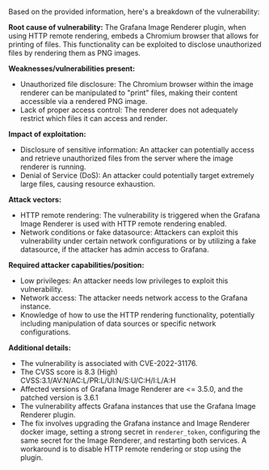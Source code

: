 Based on the provided information, here's a breakdown of the vulnerability:

**Root cause of vulnerability:**
The Grafana Image Renderer plugin, when using HTTP remote rendering, embeds a Chromium browser that allows for printing of files. This functionality can be exploited to disclose unauthorized files by rendering them as PNG images.

**Weaknesses/vulnerabilities present:**
- Unauthorized file disclosure: The Chromium browser within the image renderer can be manipulated to "print" files, making their content accessible via a rendered PNG image.
- Lack of proper access control: The renderer does not adequately restrict which files it can access and render.

**Impact of exploitation:**
- Disclosure of sensitive information: An attacker can potentially access and retrieve unauthorized files from the server where the image renderer is running.
- Denial of Service (DoS): An attacker could potentially target extremely large files, causing resource exhaustion.

**Attack vectors:**
- HTTP remote rendering: The vulnerability is triggered when the Grafana Image Renderer is used with HTTP remote rendering enabled.
- Network conditions or fake datasource: Attackers can exploit this vulnerability under certain network configurations or by utilizing a fake datasource, if the attacker has admin access to Grafana.

**Required attacker capabilities/position:**
- Low privileges: An attacker needs low privileges to exploit this vulnerability.
- Network access: The attacker needs network access to the Grafana instance.
- Knowledge of how to use the HTTP rendering functionality, potentially including manipulation of data sources or specific network configurations.

**Additional details:**
- The vulnerability is associated with CVE-2022-31176.
- The CVSS score is 8.3 (High) CVSS:3.1/AV:N/AC:L/PR:L/UI:N/S:U/C:H/I:L/A:H
- Affected versions of Grafana Image Renderer are <= 3.5.0, and the patched version is 3.6.1
- The vulnerability affects Grafana instances that use the Grafana Image Renderer plugin.
-  The fix involves upgrading the Grafana instance and Image Renderer docker image, setting a strong secret in `renderer_token`, configuring the same secret for the Image Renderer, and restarting both services. A workaround is to disable HTTP remote rendering or stop using the plugin.